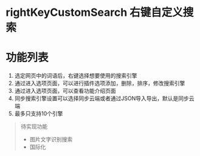 # rightKeyCustomSearch 右键自定义搜索
# 功能列表
1. 选定网页中的词语后，右键选择想要使用的搜索引擎
2. 通过进入选项页面，可以进行插件选项添加，删除，排序，修改搜索引擎
3. 通过进入选项页面，可以查看功能介绍页面
4. 同步搜索引擎设置可以选择同步云端或者通过JSON导入导出，默认是同步云端
5. 最多只支持10个引擎
> 待实现功能
> * 图片文字识别搜索
> * 国际化 
